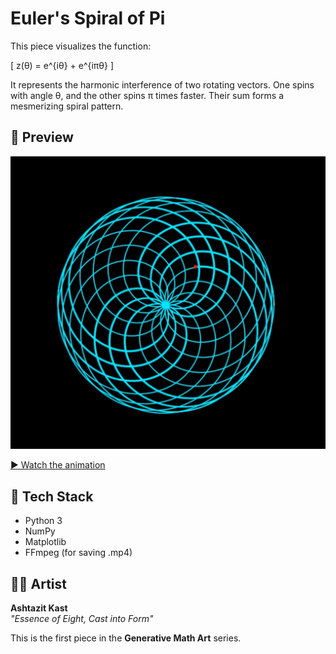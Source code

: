 # Euler's Spiral of Pi

This piece visualizes the function:

\[
z(θ) = e^{iθ} + e^{iπθ}
\]

It represents the harmonic interference of two rotating vectors. One spins with angle θ, and the other spins π times faster. Their sum forms a mesmerizing spiral pattern.


## 🎥 Preview

![Spiral Screenshot](screenshot.png)

[▶️ Watch the animation](spiral_pi_animation.mp4)


## 🧠 Tech Stack

- Python 3
- NumPy
- Matplotlib
- FFmpeg (for saving .mp4)

## 🧑‍🎨 Artist

**Ashtazit Kast**  
*"Essence of Eight, Cast into Form"*

This is the first piece in the **Generative Math Art** series.
